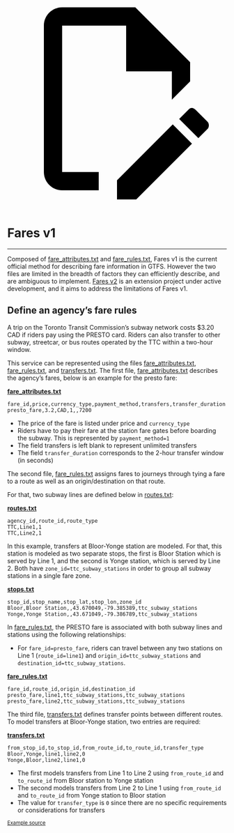 <a class="pencil-link" href="https://github.com/MobilityData/gtfs.org/edit/main/docs/schedule/examples/fares-v1.md" title="Edit this page" target="_blank">
    <svg class="pencil" xmlns="http://www.w3.org/2000/svg" viewBox="0 0 24 24"><path d="M10 20H6V4h7v5h5v3.1l2-2V8l-6-6H6c-1.1 0-2 .9-2 2v16c0 1.1.9 2 2 2h4v-2m10.2-7c.1 0 .3.1.4.2l1.3 1.3c.2.2.2.6 0 .8l-1 1-2.1-2.1 1-1c.1-.1.2-.2.4-.2m0 3.9L14.1 23H12v-2.1l6.1-6.1 2.1 2.1Z"></path></svg>
  </a>

# Fares v1

<hr>

Composed of [fare_attributes.txt](../../reference/#fare_attributestxt) and [fare_rules.txt](../../reference/#fare_rulestxt), Fares v1 is the current official method for describing fare information in GTFS. However the two files are limited in the breadth of factors they can efficiently describe, and are ambiguous to implement. 
[Fares v2](../../examples/fares-v2/) is an extension project under active development, and it aims to address the limitations of Fares v1.

## Define an agency’s fare rules

A trip on the Toronto Transit Commission’s subway network costs $3.20 CAD if riders pay using the PRESTO card. Riders can also transfer to other subway, streetcar, or bus routes operated by the TTC within a two-hour window.

This service can be represented using the files [fare_attributes.txt](../../reference/#fare_attributestxt), [fare_rules.txt](../../reference/#fare_rulestxt), and [transfers.txt](../../reference/#transferstxt). The first file, [fare_attributes.txt](../../reference/#fare_attributestxt) describes the agency’s fares, below is an example for the presto fare:

[**fare_attributes.txt**](../../reference/#fare_attributestxt)

```
fare_id,price,currency_type,payment_method,transfers,transfer_duration
presto_fare,3.2,CAD,1,,7200
```

- The price of the fare is listed under price and `currency_type`
- Riders have to pay their fare at the station fare gates before boarding the subway. This is represented by `payment_method=1`
- The field transfers is left blank to represent unlimited transfers 
- The field `transfer_duration` corresponds to the 2-hour transfer window (in seconds)

The second file, [fare_rules.txt](../../reference/#fare_rulestxt) assigns fares to journeys through tying a fare to a route as well as an origin/destination on that route. 

For that, two subway lines are defined below in [routes.txt](../../reference/#routestxt):

[**routes.txt**](../../reference/#routestxt)

```
agency_id,route_id,route_type
TTC,Line1,1
TTC,Line2,1
```

In this example, transfers at Bloor-Yonge station are modeled. For that, this station is modeled as two separate stops, the first is Bloor Station which is served by Line 1, and the second is Yonge station, which is served by Line 2. Both have `zone_id=ttc_subway_stations` in order to group all subway stations in a single fare zone. 

[**stops.txt**](../../reference/#stopstxt)

```
stop_id,stop_name,stop_lat,stop_lon,zone_id
Bloor,Bloor Station,,43.670049,-79.385389,ttc_subway_stations
Yonge,Yonge Station,,43.671049,-79.386789,ttc_subway_stations
```

In [fare_rules.txt](../../reference/#fare_rulestxt), the PRESTO fare is associated with both subway lines and stations using the following relationships:

- For `fare_id=presto_fare`, riders can travel between any two stations on Line 1 (`route_id=line1`) and `origin_id=ttc_subway_stations` and `destination_id=ttc_subway_stations`.

[**fare_rules.txt**](../../reference/#fare_rulestxt) 

```
fare_id,route_id,origin_id,destination_id
presto_fare,line1,ttc_subway_stations,ttc_subway_stations
presto_fare,line2,ttc_subway_stations,ttc_subway_stations
```

The third file, [transfers.txt](../../reference/#transferstxt) defines transfer points between different routes. To model transfers at Bloor-Yonge station, two entries are required:

[**transfers.txt**](../../reference/#transferstxt) 

```
from_stop_id,to_stop_id,from_route_id,to_route_id,transfer_type
Bloor,Yonge,line1,line2,0
Yonge,Bloor,line2,line1,0
```

- The first models transfers from Line 1 to Line 2 using `from_route_id` and `to_route_id` from Bloor station to Yonge station
- The second models transfers from Line 2 to Line 1 using `from_route_id` and `to_route_id` from Yonge station to Bloor station
- The value for `transfer_type` is `0` since there are no specific requirements or considerations for transfers

<sup>[Example source](https://www.ttc.ca/Fares-and-passes)</sup>
